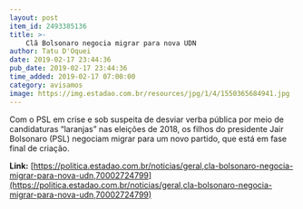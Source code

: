 ```yaml
---
layout: post
item_id: 2493385136
title: >-
    Clã Bolsonaro negocia migrar para nova UDN
author: Tatu D'Oquei
date: 2019-02-17 23:44:36
pub_date: 2019-02-17 23:44:36
time_added: 2019-02-17 07:00:00
category: avisamos
image: https://img.estadao.com.br/resources/jpg/1/4/1550365684941.jpg
---
```


Com o PSL em crise e sob suspeita de desviar verba pública por meio de candidaturas “laranjas” nas eleições de 2018, os filhos do presidente Jair Bolsonaro (PSL) negociam migrar para um novo partido, que está em fase final de criação.

**Link:** [https://politica.estadao.com.br/noticias/geral,cla-bolsonaro-negocia-migrar-para-nova-udn,70002724799](https://politica.estadao.com.br/noticias/geral,cla-bolsonaro-negocia-migrar-para-nova-udn,70002724799)

